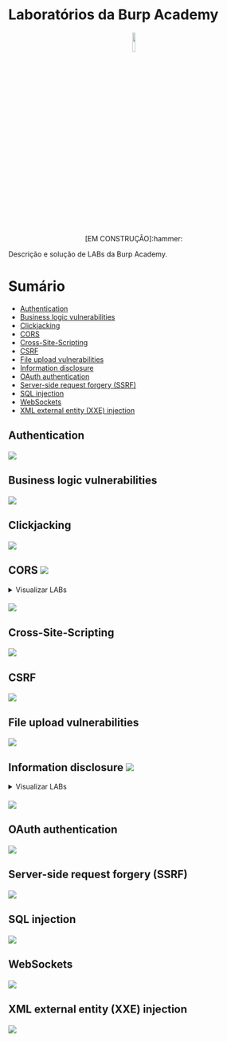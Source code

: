 # Laboratórios da Burp Academy
<p style="text-align:center" align="center">
<img src="https://user-images.githubusercontent.com/17954762/47567241-4b4f2080-d92e-11e8-830c-b5db21beab69.png" width="10%" /><br>
<p align="center">[EM CONSTRUÇÃO]:hammer:</center></p>
</p>
Descrição e solução de LABs da Burp Academy.

# Sumário
- [Authentication](#authentication)
- [Business logic vulnerabilities](#business-logic-vulnerabilities)      
- [Clickjacking](#clickjacking)
- [CORS](#cors)
- [Cross-Site-Scripting](#cross-site-scripting)
- [CSRF](#csrf)
- [File upload vulnerabilities](#file-upload-vulnerabilities)
- [Information disclosure](#information-disclosure) 
- [OAuth authentication](#oauth-authentication)
- [Server-side request forgery (SSRF)](#server-side-request-forgery)
- [SQL injection](#sql-injection)
- [WebSockets](#websockets)
- [XML external entity (XXE) injection](#xxe-injection)

## Authentication <a name="authentication"></a>
##### [![](https://img.shields.io/badge/Voltar-Sum%C3%A1rio-orange)](#sumário)
## Business logic vulnerabilities <a name="business-logic-vulnerabilities"></a>
##### [![](https://img.shields.io/badge/Voltar-Sum%C3%A1rio-orange)](#sumário)
## Clickjacking <a name="clickjacking"></a>
##### [![](https://img.shields.io/badge/Voltar-Sum%C3%A1rio-orange)](#sumário)
## CORS <a name="cors"></a> ![](https://img.shields.io/badge/3%2F5-COMPLETED-orange)
<details>
  <summary>Visualizar LABs</summary>
  
### CORS vulnerability with basic origin reflection

#### Descrição
Este LAB possui uma configuração incorreta de CORS e confia em todas origens. Para solucionar o LAB, codifique um código JavaScript que utilize CORS para obter a API Key do administrador e o envie para o servidor de exploit. Este LAB é solucionado quando a API Key do administrador é submetida.

### Solução
<details>
  
<summary>:bulb:</summary>

1. Autentique e acesse a área do usuário.
2. É possível identificar o uso do seguinte endpoint:
> GET /accountDetails
3. Este endpoint retorna a API Key do usuário autenticado:
```
 {
   "username": "wiener",
   "email": "",
   "apikey": "BDKD9r0wSagpq7fIN6DlyMkmVd8BPVWs",
   "sessions": [
     "VB2znrX8xyrGsfeFTCb7Dv1VBkL5DTuQ"
   ]
 }
```  
3. Programe um código JavaScript para realizar uma requisição GET para o endpoint identificado e obter a API Key.
4. Este código também deve enviar a API Key para o servidor de exploit.
5. O código deve ser armazenado no servidor de exploit e entregue para a vítima.
6. Após o último passo, a API Key deve aparecer no log do servidor de exploit:
>  GET /?apikey=V8YQnKjWB8oGz0YD6tjO4r8V8itPe6Jc
</details>
</details>

##### [![](https://img.shields.io/badge/Voltar-Sum%C3%A1rio-orange)](#sumário)
## Cross-Site-Scripting <a name="cross-site-scripting"></a>
##### [![](https://img.shields.io/badge/Voltar-Sum%C3%A1rio-orange)](#sumário)
## CSRF <a name="csrf"></a>
##### [![](https://img.shields.io/badge/Voltar-Sum%C3%A1rio-orange)](#sumário)
## File upload vulnerabilities <a name="file-upload-vulnerabilities"></a>
##### [![](https://img.shields.io/badge/Voltar-Sum%C3%A1rio-orange)](#sumário)

## Information disclosure <a name="information-disclosure"></a> ![](https://img.shields.io/badge/5%2F5-COMPLETED-orange)
<details>
  <summary>Visualizar LABs</summary>
  
### Information disclosure in error messages

#### Descrição
Este LAB possui mensagens de erro detalhadas que expõem o uso de uma versão vulnerável de um framework de terceiros. Para solucionar o LAB, obtenha e envie o número da versão deste framework.

### Solução
<details>
  
<summary>:bulb:</summary>

1. Acesse os detalhes de qualquer produto do catálogo.
2. Uma chamada GET com o parâmetro `productId` é realizada:
> GET /product?productId=2
3. Substitua o parâmetro por um caractere especial qualquer:
> GET /product?productId='
4. Reenvie a chamada com o parâmetro alterado.
5. Uma mensagem de erro detalhada será recebida, observando a última linha da mensagem, é possível identificar a versão do Apache Struts utilizada.
> 	at java.base/java.util.concurrent.ThreadPoolExecutor$Worker.run(ThreadPoolExecutor.java:635)
>	  at java.base/java.lang.Thread.run(Thread.java:833)
>
>  Apache Struts 2 2.3.31
6. Para solucionar o LAB, submeta a versão identificada.
</details>

### Information disclosure on debug page

#### Descrição
Este LAB contém uma página de debug que expõe informação sensível da aplicação. Para solucionar o LAB, obtenha e envie a variável de ambiente `SECRET_KEY`. 

### Solução
<details>
  
<summary>:bulb:</summary>

1. Busque por comentários na página, é possível identificar o comentário.
> \<!-- \<a href=/cgi-bin/phpinfo.php>Debug</a> -->
2. Acesse a página presente no comentário, no caso `/cgi-bin/phpinfo.php`.
3. Na página acessada é possível visualizar a variável de ambiente `SECRET_KEY`.
4. Para solucionar o LAB, submeta o valor da variável encontrada.
</details>

### Source code disclosure via backup files

#### Descrição
Este LAB vaza seu código fonte através de arquivos de backup que estão em um diretório escondido. Para solucionar o LAB, identifique e envie a senha do banco de dados, que esta fixa e exposta no código.

### Solução
<details>
  
<summary>:bulb:</summary>

1. Enumerando os diretórios da aplicação, é possível identificar o diretório `backup`.
2. Acesse o diretório descoberto, onde é possível visualizar o arquivo `ProductTemplate.java.bak`.
3. Acesse o arquivo identificado.
4. No código, é possível identificar os dados de conexão do banco de dados, sendo possível obter a senha de acesso.
```java
    ConnectionBuilder connectionBuilder = ConnectionBuilder.from(
                "org.postgresql.Driver",
                "postgresql",
                "localhost",
                5432,
                "postgres",
                "postgres",
                "kw9ce735cw5r1r1syf3cxkx0dar4zp29"
```
5. Para solucionar o LAB, submeta a senha do banco de dados.
</details>

### Authentication bypass via information disclosure

#### Descrição
A interface administrativa deste LAB tem uma vulnerabilidade de bypass na autenticação, porém é impraticável explorar sem conhecimento do cabeçalho HTTP customizado utilizado pelo front-end.

Para solucionar o LAB, obtenha o cabeçalho e utilize-o para bypassar a autenticação. Acesse o painel administrativo e delete a conta do Carlos.

### Solução
<details>
  
<summary>:bulb:</summary>

1. Autentique utilizando o usuário e senha `wiener:peter`.
2. Envie uma requisição com método HTTP TRACE para o endpoint `/admin`.
3. Observando a resposta é possível identificar o cabeçalho `X-Custom-IP-Authorization: 189.54.133.189`.
4. Envie outra requisição para o endpoint `/admin` mas desta vez com método GET e o cabeçalho obtido anteriormente com o IP `127.0.0.1`.
5. A chamada ficará desta forma e sua resposta apresentará o painel administrativo
```
GET /admin HTTP/1.1 
[...]
X-Custom-IP-Authorization: 127.0.0.1  
```
6. Para solucionar o LAB, delete o usuário de Carlos.
</details>

### Information disclosure in version control history

#### Descrição
Este LAB expõe informação sensível através do seu histórico de controle de versão. Para solucionar este LAB, obtenha a senha do usuário administrador, realize login e delete a conta de Carlos.

### Solução
<details>
  
<summary>:bulb:</summary>

1. Realize o mapeamento da URL do LAB, o diretório `./git` será identificado.
2. Verifique o conteúdo do arquivo `COMMIT_EDITMSG`, é possível identificar uma frase que indica que a senha do administrador estava fixa no código.
> Remove admin password from config
3. Realize download dos arquivos presentes na pasta `objects`.
4. Utilizando Python é possível ler o conteúdo dos objetos GIT baixados ([Código](https://github.com/sampzzz/BurpAcademyLABs/blob/83fca3be10b16b7c9f05907d89735aa332e6b7ae/Information%20disclosure/Information%20disclosure%20in%20version%20control%20history/exploit.py)).
5. O programa python irá retornar a linha de código que expõe a senha do administrador: 
> 'b'blob 36\x00ADMIN_PASSWORD=322ix05781cxs4gp4nvn\n'
6. Para solucionar o LAB, autentique-se com o usuário `administrator` utilizando a senha obtida e delete o usuário `carlos`.
</details>

### Links Utéis
* https://matthew-brett.github.io/curious-git/reading_git_objects.html
</details>

##### [![](https://img.shields.io/badge/Voltar-Sum%C3%A1rio-orange?style=plastic&logo=Acclaim)](#sumário)
## OAuth authentication <a name="oauth-authentication"></a>
##### [![](https://img.shields.io/badge/Voltar-Sum%C3%A1rio-orange?style=plastic&logo=Acclaim)](#sumário)
## Server-side request forgery (SSRF) <a name="server-side-request-forgery"></a>
##### [![](https://img.shields.io/badge/Voltar-Sum%C3%A1rio-orange?style=plastic&logo=Acclaim)](#sumário)
## SQL injection <a name="sql-injection"></a>
##### [![](https://img.shields.io/badge/Voltar-Sum%C3%A1rio-orange?style=plastic&logo=Acclaim)](#sumário)
## WebSockets <a name="websockets"></a>
##### [![](https://img.shields.io/badge/Voltar-Sum%C3%A1rio-orange?style=plastic&logo=Acclaim)](#sumário)
## XML external entity (XXE) injection <a name="xxe-injection"></a>
##### [![](https://img.shields.io/badge/Voltar-Sum%C3%A1rio-orange?style=plastic&logo=Acclaim)](#sumário)
